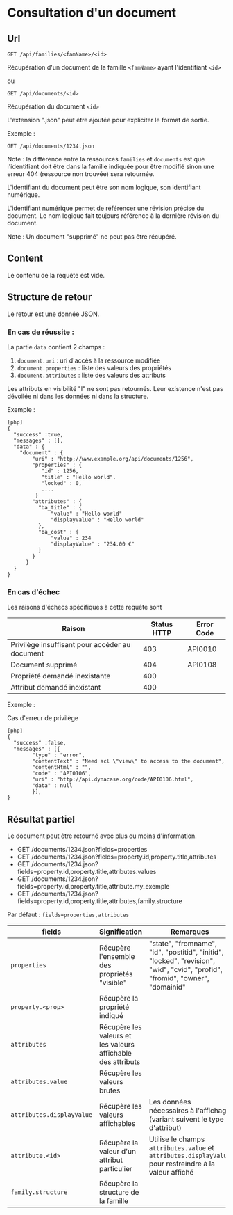 # Consultation d'un document 

## Url

    GET /api/families/<famName>/<id>

Récupération d'un document de la famille `<famName>` ayant l'identifiant `<id>`

ou

    GET /api/documents/<id>

Récupération du document `<id>`

L'extension ".json" peut être ajoutée pour expliciter le format de sortie.

Exemple :

    GET /api/documents/1234.json


Note : la différence entre la ressources `families` et `documents` est que
l'identifiant doit être dans la famille indiquée pour être modifié sinon une
erreur 404 (ressource non trouvée) sera retournée.

L'identifiant du document peut être son nom logique, son identifiant numérique.

L'identifiant numérique permet de référencer une révision précise du document.
Le nom logique fait toujours référence à la dernière révision du document.


Note : Un document "supprimé" ne peut pas être récupéré.

## Content

Le contenu de la requête est vide.

## Structure de retour

Le retour est une donnée JSON.

### En cas de réussite :

La partie `data` contient 2 champs :

1.  `document.uri` : uri d'accès à la ressource modifiée
1.  `document.properties` : liste des valeurs des propriétés
2.  `document.attributes` : liste des valeurs des attributs


Les attributs en visibilité "I" ne sont pas retournés. Leur existence n'est pas
dévoilée ni dans les données ni dans la structure.

Exemple :

    [php]
    {
      "success" :true,
      "messages" : [],
      "data" : {
        "document" : {
            "uri" : "http;//www.example.org/api/documents/1256",
            "properties" : { 
               "id" : 1256,
               "title" : "Hello world",
               "locked" : 0,
               ....
             }
            "attributes" : { 
              "ba_title" : {
                  "value" : "Hello world"
                  "displayValue" : "Hello world"
              },
              "ba_cost" : {
                  "value" : 234
                  "displayValue" : "234.00 €"
              }
            }
          }
      }
    }

### En cas d'échec

Les raisons d'échecs spécifiques à cette requête sont 

|                     Raison                     | Status HTTP | Error Code |
| ---------------------------------------------- | ----------- | ---------- |
| Privilège insuffisant pour accéder au document |         403 | API0010    |
| Document supprimé                              |         404 | API0108    |
| Propriété demandé inexistante                  |         400 |            |
| Attribut demandé inexistant                    |         400 |            |

Exemple : 

Cas d'erreur de privilège

    [php]
    {
      "success" :false,
      "messages" : [{
            "type" : "error", 
            "contentText" : "Need acl \"view\" to access to the document",
            "contentHtml" : "",
            "code" : "API0106", 
            "uri" : "http://api.dynacase.org/code/API0106.html",
            "data" : null
            }],
    }


## Résultat partiel

Le document peut être retourné avec plus ou moins d'information.

* GET /documents/1234.json?fields=properties
* GET /documents/1234.json?fields=property.id,property.title,attributes
* GET /documents/1234.json?fields=property.id,property.title,attributes.values
* GET /documents/1234.json?fields=property.id,property.title,attribute.my_exemple
* GET /documents/1234.json?fields=property.id,property.title,attributes,family.structure


Par défaut : `fields=properties,attributes`

|           fields          |                        Signification                         |                                                           Remarques                                                           |
| ------------------------- | ------------------------------------------------------------ | ----------------------------------------------------------------------------------------------------------------------------- |
| `properties`              | Récupère l'ensemble des propriétés "visible"                 | "state", "fromname", "id", "postitid", "initid", "locked", "revision", "wid", "cvid", "profid", "fromid", "owner", "domainid" |
| `property.<prop>`         | Récupère la propriété indiqué                                |                                                                                                                               |
| `attributes`              | Récupère les valeurs et les valeurs affichable des attributs |                                                                                                                               |
| `attributes.value`        | Récupère les valeurs brutes                                  |                                                                                                                               |
| `attributes.displayValue` | Récupère les valeurs affichables                             | Les données nécessaires à l'affichage (variant suivent le type d'attribut)                                                    |
| `attribute.<id>`          | Récupère la valeur d'un attribut particulier                 | Utilise le champs  `attributes.value` et `attributes.displayValue` pour restreindre à la valeur affiché                       |
| `family.structure`        | Récupère la structure de la famille                          |                                                                                                                               |